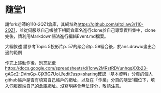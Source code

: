 # 隨堂1
請fork老師的110-2QZ1倉庫，其網址為<https://github.com/altoliaw3/110-2QZ1>，並從伺服器自己帳號下相同倉庫名進行clone於自己專案資料集中，clone完後，請利用Markdown語法進行編輯Event.md檔案。

大綱敘述
請參考Topic 5投影片p. 57的聚合和p. 59組合後，於ans.drawio畫出合適的範例

作完上述動作後，別忘記至<https://docs.google.com/spreadsheets/d/1cnw2MRstRDVunhqqXXb23-gAGc2-DVmGp-CjX9G7UoU/edit?usp=sharing>確認「基本資料」分頁的個人github帳戶是否有填寫自己帳戶的網址，以及在「作業」分頁的隨堂1欄位下，填入伺服器端自己的倉庫網址。沒寫明將會無法評分，敬請注意。


